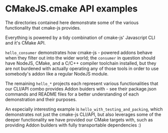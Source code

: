 # CMakeJS.cmake API examples

The directories contained here demonstrate some of the various functionality that cmake-js provides.

Everything is powered by a tidy combination of cmake-js' Javascript CLI and it's CMake API.

```hello_consumer``` demonstrates how cmake-js - powered addons behave when they filter out into the wider world; the ```consumer``` in question should have NodeJS, CMake, and a C/C++ compiler toolchain installed, but they are not burdened with actually operating any of those tools in order to use somebody's addon like a regular NodeJS module.

The remaining ```hello_*``` projects each represent various functionalities that our CLI/API combo provides Addon buiders with - see their package.json commands and README files for a better understanding of each demonstration and their purposes.

An especially interesting example is ```hello_with_testing_and_packing```, which demonstrates not just the cmake-js CLI/API, but also leverages some of the deeper functionality we have provided our CMake targets with, such as providing Addon builders with fully transportable dependencies :)
